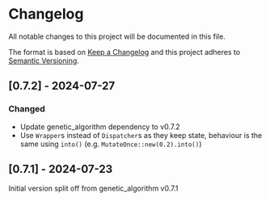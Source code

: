 # Changelog
All notable changes to this project will be documented in this file.

The format is based on [Keep a Changelog](http://keepachangelog.com/en/1.0.0/)
and this project adheres to [Semantic Versioning](https://semver.org/spec/v2.0.0.html).

## [0.7.2] - 2024-07-27
### Changed
* Update genetic_algorithm dependency to v0.7.2
* Use `Wrapper`s instead of `Dispatcher`s as they keep state, behaviour is the same using `into()` (e.g. `MutateOnce::new(0.2).into()`)

## [0.7.1] - 2024-07-23
Initial version split off from genetic_algorithm v0.7.1
